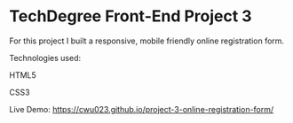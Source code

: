 # TechDegree Front-End Project 3

For this project I built a responsive, mobile friendly online registration form.

Technologies used:

HTML5

CSS3

Live Demo: https://cwu023.github.io/project-3-online-registration-form/
